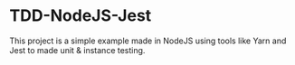 # TDD-NodeJS-Jest
This project is a simple example made in NodeJS using tools like Yarn and Jest to made unit &amp; instance testing.
